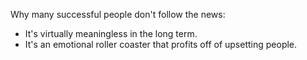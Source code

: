 Why many successful people don't follow the news:
- It's virtually meaningless in the long term.
- It's an emotional roller coaster that profits off of upsetting people.